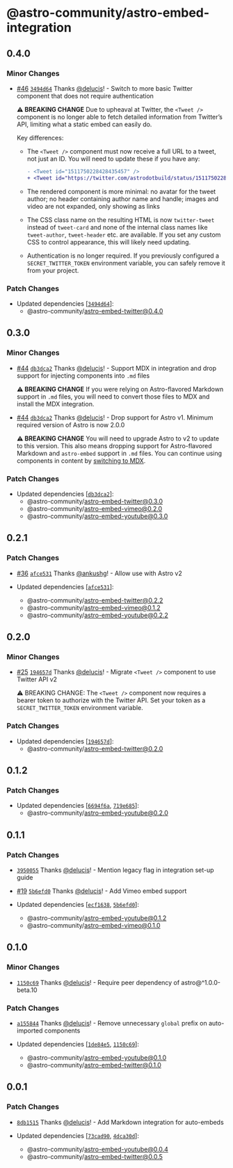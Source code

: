 # @astro-community/astro-embed-integration

## 0.4.0

### Minor Changes

- [#46](https://github.com/delucis/astro-embed/pull/46) [`3494d64`](https://github.com/delucis/astro-embed/commit/3494d642e5f56e5ad3695095be2b92b377f68761) Thanks [@delucis](https://github.com/delucis)! - Switch to more basic Twitter component that does not require authentication

  **⚠️ BREAKING CHANGE** Due to upheaval at Twitter, the `<Tweet />` component is no longer able to fetch detailed information from Twitter’s API, limiting what a static embed can easily do.

  Key differences:

  - The `<Tweet />` component must now receive a full URL to a tweet, not just an ID. You will need to update these if you have any:

    ```diff
    - <Tweet id="1511750228428435457" />
    + <Tweet id="https://twitter.com/astrodotbuild/status/1511750228428435457" />
    ```

  - The rendered component is more minimal: no avatar for the tweet author; no header containing author name and handle; images and video are not expanded, only showing as links

  - The CSS class name on the resulting HTML is now `twitter-tweet` instead of `tweet-card` and none of the internal class names like `tweet-author`, `tweet-header` etc. are available. If you set any custom CSS to control appearance, this will likely need updating.

  - Authentication is no longer required. If you previously configured a `SECRET_TWITTER_TOKEN` environment variable, you can safely remove it from your project.

### Patch Changes

- Updated dependencies [[`3494d64`](https://github.com/delucis/astro-embed/commit/3494d642e5f56e5ad3695095be2b92b377f68761)]:
  - @astro-community/astro-embed-twitter@0.4.0

## 0.3.0

### Minor Changes

- [#44](https://github.com/delucis/astro-embed/pull/44) [`db3dca2`](https://github.com/delucis/astro-embed/commit/db3dca2af19c98a210c5b26649f9299d7251f3a0) Thanks [@delucis](https://github.com/delucis)! - Support MDX in integration and drop support for injecting components into `.md` files

  **⚠️ BREAKING CHANGE** If you were relying on Astro-flavored Markdown support in `.md` files, you will need to convert those files to MDX and install the MDX integration.

* [#44](https://github.com/delucis/astro-embed/pull/44) [`db3dca2`](https://github.com/delucis/astro-embed/commit/db3dca2af19c98a210c5b26649f9299d7251f3a0) Thanks [@delucis](https://github.com/delucis)! - Drop support for Astro v1. Minimum required version of Astro is now 2.0.0

  **⚠️ BREAKING CHANGE** You will need to upgrade Astro to v2 to update to this version. This also means dropping support for Astro-flavored Markdown and `astro-embed` support in `.md` files. You can continue using components in content by [switching to MDX](https://docs.astro.build/en/guides/integrations-guide/mdx/).

### Patch Changes

- Updated dependencies [[`db3dca2`](https://github.com/delucis/astro-embed/commit/db3dca2af19c98a210c5b26649f9299d7251f3a0)]:
  - @astro-community/astro-embed-twitter@0.3.0
  - @astro-community/astro-embed-vimeo@0.2.0
  - @astro-community/astro-embed-youtube@0.3.0

## 0.2.1

### Patch Changes

- [#36](https://github.com/delucis/astro-embed/pull/36) [`afce531`](https://github.com/delucis/astro-embed/commit/afce531e92efe4c14f48f7c0bfee0cf591dbfef2) Thanks [@ankushg](https://github.com/ankushg)! - Allow use with Astro v2

- Updated dependencies [[`afce531`](https://github.com/delucis/astro-embed/commit/afce531e92efe4c14f48f7c0bfee0cf591dbfef2)]:
  - @astro-community/astro-embed-twitter@0.2.2
  - @astro-community/astro-embed-vimeo@0.1.2
  - @astro-community/astro-embed-youtube@0.2.2

## 0.2.0

### Minor Changes

- [#25](https://github.com/delucis/astro-embed/pull/25) [`194657d`](https://github.com/delucis/astro-embed/commit/194657dabaad0aae7183698ee556d289ceed2da7) Thanks [@delucis](https://github.com/delucis)! - Migrate `<Tweet />` component to use Twitter API v2

  ⚠️ BREAKING CHANGE: The `<Tweet />` component now requires a bearer token to authorize with the Twitter API. Set your token as a `SECRET_TWITTER_TOKEN` environment variable.

### Patch Changes

- Updated dependencies [[`194657d`](https://github.com/delucis/astro-embed/commit/194657dabaad0aae7183698ee556d289ceed2da7)]:
  - @astro-community/astro-embed-twitter@0.2.0

## 0.1.2

### Patch Changes

- Updated dependencies [[`6694f6a`](https://github.com/delucis/astro-embed/commit/6694f6abbdc5f36a3a587071727b14207731d725), [`719e685`](https://github.com/delucis/astro-embed/commit/719e6859a1cc49a6a0441942d62882ec683dff5d)]:
  - @astro-community/astro-embed-youtube@0.2.0

## 0.1.1

### Patch Changes

- [`3950055`](https://github.com/delucis/astro-embed/commit/395005508d66555a23a35cc202d41b8081ee8b3d) Thanks [@delucis](https://github.com/delucis)! - Mention legacy flag in integration set-up guide

* [#19](https://github.com/delucis/astro-embed/pull/19) [`5b6efd0`](https://github.com/delucis/astro-embed/commit/5b6efd0d27c4a8b06035c070046c7d73d906f6c0) Thanks [@delucis](https://github.com/delucis)! - Add Vimeo embed support

* Updated dependencies [[`ecf1638`](https://github.com/delucis/astro-embed/commit/ecf1638e68f7c31ca6a4fcba1f0034bd6f661203), [`5b6efd0`](https://github.com/delucis/astro-embed/commit/5b6efd0d27c4a8b06035c070046c7d73d906f6c0)]:
  - @astro-community/astro-embed-youtube@0.1.2
  - @astro-community/astro-embed-vimeo@0.1.0

## 0.1.0

### Minor Changes

- [`1150c69`](https://github.com/delucis/astro-embed/commit/1150c69099cca8dc15dc1492b0367e9ec7bf5cf9) Thanks [@delucis](https://github.com/delucis)! - Require peer dependency of astro@^1.0.0-beta.10

### Patch Changes

- [`a155844`](https://github.com/delucis/astro-embed/commit/a155844bbf974c3cffddf6f1bb00d6f6cf09805f) Thanks [@delucis](https://github.com/delucis)! - Remove unnecessary `global` prefix on auto-imported components

- Updated dependencies [[`1de84e5`](https://github.com/delucis/astro-embed/commit/1de84e541dbb71fdbdf84212f0767bd17a304834), [`1150c69`](https://github.com/delucis/astro-embed/commit/1150c69099cca8dc15dc1492b0367e9ec7bf5cf9)]:
  - @astro-community/astro-embed-youtube@0.1.0
  - @astro-community/astro-embed-twitter@0.1.0

## 0.0.1

### Patch Changes

- [`8db1515`](https://github.com/delucis/astro-embed/commit/8db1515c23a160ead790063a54603a359c6ee661) Thanks [@delucis](https://github.com/delucis)! - Add Markdown integration for auto-embeds

- Updated dependencies [[`73cad90`](https://github.com/delucis/astro-embed/commit/73cad907749a9269b58b915718466eb8a327a9bf), [`4dca30d`](https://github.com/delucis/astro-embed/commit/4dca30d6752359febaed0f01d2ca4e22a0a3dc34)]:
  - @astro-community/astro-embed-youtube@0.0.4
  - @astro-community/astro-embed-twitter@0.0.5
